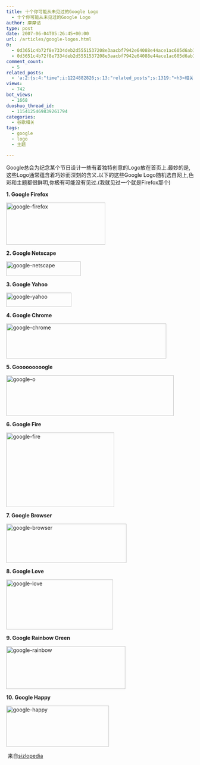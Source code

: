 ```yaml
---
title: 十个你可能从未见过的Google Logo
  - 十个你可能从未见过的Google Logo
author: 摩摩诘
type: post
date: 2007-06-04T05:26:45+00:00
url: /articles/google-logos.html
0:
  - 0d3651c4b72f8e7334deb2d5551537208e3aacbf7942e64088e44ace1ac605d6ab1197f02709219c92fd6621a98be5c5
  - 0d3651c4b72f8e7334deb2d5551537208e3aacbf7942e64088e44ace1ac605d6ab1197f02709219c92fd6621a98be5c5
comment_count:
  - 5
related_posts:
  - 'a:2:{s:4:"time";i:1224882826;s:13:"related_posts";s:1319:"<h3>相关日志</h3><ul class="related_post"><li><a href="http://www.digglife.cn/articles/popular-feeds-in-google-reader.html" title="Google Reader中文版里的推荐Feeds">Google Reader中文版里的推荐Feeds</a></li><li><a href="http://www.digglife.cn/articles/google-search-engine-for-ringtones.html" title="Google将发布手机铃声搜索">Google将发布手机铃声搜索</a></li><li><a href="http://www.digglife.cn/articles/how-to-download-published-google-docs.html" title="如何下载公开的Google文档和电子表格">如何下载公开的Google文档和电子表格</a></li><li><a href="http://www.digglife.cn/articles/programing-languages-map-in-google-maps.html" title="编程语言的Google地图:Hello World!世界">编程语言的Google地图:Hello World!世界</a></li><li><a href="http://www.digglife.cn/articles/geeky-google-calendars.html" title="奇客必备的8个特色Google日历">奇客必备的8个特色Google日历</a></li><li><a href="http://www.digglife.cn/articles/google-gears-released.html" title="Google Gears发布,离线使用Web应用程序">Google Gears发布,离线使用Web应用程序</a></li><li><a href="http://www.digglife.cn/articles/customize-gmail-signature.html" title="Gmail技巧:让你的签名绚起来">Gmail技巧:让你的签名绚起来</a></li></ul>";}'
views:
  - 742
bot_views:
  - 1668
duoshuo_thread_id:
  - 1154125469839261794
categories:
  - 谷歌相关
tags:
  - google
  - logo
  - 主题

---
```

Google总会为纪念某个节日设计一些有着独特创意的Logo放在首页上.最妙的是,这些Logo通常蕴含着巧妙而深刻的含义.以下的这些Google Logo随机选自网上,色彩和主题都很鲜明,你极有可能没有见过.(我就见过一个就是Firefox那个)

**1. Google Firefox**

<a atomicselection="true" href="https://www.digglife.net/wp-content/uploads/3/379/2007/06/google-firefox.jpg"><img width="266" src="http://digglife.qiniudn.com/wp-content/uploads/3/379/2007/06/google-firefox-thumb.jpg" alt="google-firefox" height="113" /></a>

<!--more-->

**2. Google Netscape**

<a atomicselection="true" href="https://www.digglife.net/wp-content/uploads/3/379/2007/06/google-netscape.jpg"><img width="200" src="http://digglife.qiniudn.com/wp-content/uploads/3/379/2007/06/google-netscape-thumb.jpg" alt="google-netscape" height="39" /></a>

**3. Google Yahoo** 

<a atomicselection="true" href="https://www.digglife.net/wp-content/uploads/3/379/2007/06/google-yahoo.jpg"><img width="175" src="http://digglife.qiniudn.com/wp-content/uploads/3/379/2007/06/google-yahoo-thumb.jpg" alt="google-yahoo" height="38" /></a>

**4. Google Chrome**

<a atomicselection="true" href="https://www.digglife.net/wp-content/uploads/3/379/2007/06/google-chrome.png"><img width="430" src="http://digglife.qiniudn.com/wp-content/uploads/3/379/2007/06/google-chrome-thumb.png" alt="google-chrome" height="94" /></a>

**5. Gooooooooogle**

<a atomicselection="true" href="https://www.digglife.net/wp-content/uploads/3/379/2007/06/google-o.jpg"><img width="450" src="http://digglife.qiniudn.com/wp-content/uploads/3/379/2007/06/google-o-thumb.jpg" alt="google-o" height="109" /></a>

**6. Google Fire**

<a atomicselection="true" href="https://www.digglife.net/wp-content/uploads/3/379/2007/06/google-fire.gif"><img width="290" src="http://digglife.qiniudn.com/wp-content/uploads/3/379/2007/06/google-fire-thumb.gif" alt="google-fire" height="200" /></a>

**7. Google Browser**

<a atomicselection="true" href="https://www.digglife.net/wp-content/uploads/3/379/2007/06/google-browser.gif"><img width="323" src="http://digglife.qiniudn.com/wp-content/uploads/3/379/2007/06/google-browser-thumb.gif" alt="google-browser" height="105" /></a>

**8. Google Love**

<a atomicselection="true" href="https://www.digglife.net/wp-content/uploads/3/379/2007/06/google-love.jpg"><img border="0" width="287" src="http://digglife.qiniudn.com/wp-content/uploads/3/379/2007/06/google-love-thumb.jpg" alt="google-love" height="134" style="border-width: 0px" /></a>

**9. Google Rainbow Green**

<a atomicselection="true" href="https://www.digglife.net/wp-content/uploads/3/379/2007/06/google-rainbow.gif"><img width="320" src="http://digglife.qiniudn.com/wp-content/uploads/3/379/2007/06/google-rainbow-thumb.gif" alt="google-rainbow" height="115" /></a>

**10. Google Happy**

<a atomicselection="true" href="https://www.digglife.net/wp-content/uploads/3/379/2007/06/google-happy.gif"><img width="276" src="http://digglife.qiniudn.com/wp-content/uploads/3/379/2007/06/google-happy-thumb.gif" alt="google-happy" height="110" /></a>

 来自<a target="_blank" href="http://www.sizlopedia.com/2007/06/02/10-google-logos-you-probably-never-saw/">sizlopedia</a>